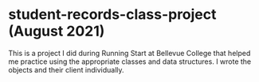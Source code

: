 # student-records-class-project (August 2021)
This is a project I did during Running Start at Bellevue College that helped me practice using the appropriate classes and data structures. I wrote the objects and their client individually.
